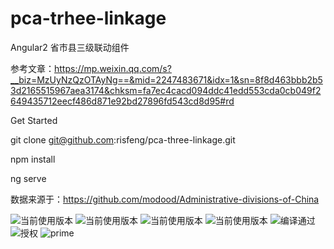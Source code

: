 # pca-trhee-linkage
Angular2 省市县三级联动组件

参考文章：https://mp.weixin.qq.com/s?__biz=MzUyNzQzOTAyNg==&mid=2247483671&idx=1&sn=8f8d463bbb2b53d2165515967aea3174&chksm=fa7ec4cacd094ddc41edd553cda0cb049f2649435712eecf486d871e92bd27896fd543cd8d95#rd

Get Started

git clone git@github.com:risfeng/pca-three-linkage.git

npm install

ng serve

数据来源于：https://github.com/modood/Administrative-divisions-of-China

![当前使用版本](https://img.shields.io/badge/Nodejs-8.5.0-brightgreen.svg) 
![当前使用版本](https://img.shields.io/badge/npm-5.6.0-brightgreen.svg) 
![当前使用版本](https://img.shields.io/badge/Angular-5.2.1-brightgreen.svg) 
![当前使用版本](https://img.shields.io/badge/AngularCLI-1.6.3-brightgreen.svg) 
![编译通过](https://img.shields.io/badge/Build-Passing-brightgreen.svg) 
![授权](https://img.shields.io/badge/License-你高兴就好-blue.svg)
![prime](https://img.shields.io/badge/primeng-5.2.0-blue.svg)
